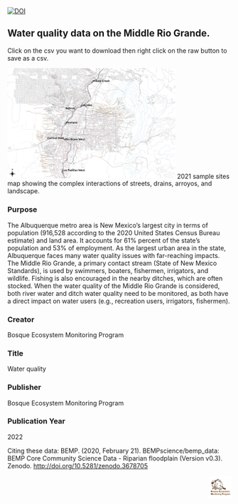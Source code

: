 [![DOI](https://zenodo.org/badge/DOI/10.5281/zenodo.3697197.svg)](https://doi.org/10.5281/zenodo.3697197)


## Water quality data on the Middle Rio Grande.

Click on the csv you want to download then right click on the raw button to save as a csv. 

<img src="https://github.com/BEMPscience/bemp_data/blob/master/water_quality/images/2021_water_chem_sample_sites.png" width=75% height=75%>
2021 sample sites map showing the complex interactions of streets, drains, arroyos, and landscape. 

### Purpose
The Albuquerque metro area is New Mexico’s largest city in terms of population (916,528 according to the 2020 United States Census Bureau estimate) and land area. It accounts for 61% percent of the state’s population and 53% of employment. As the largest urban area in the state, Albuquerque faces many water quality issues with far-reaching impacts. The Middle Rio Grande, a primary contact stream (State of New Mexico Standards), is used by swimmers, boaters, fishermen, irrigators, and wildlife. Fishing is also encouraged in the nearby ditches, which are often stocked. When the water quality of the Middle Rio Grande is considered, both river water and ditch water quality need to be monitored, as both have a direct impact on water users (e.g., recreation users, irrigators, fishermen). 

### Creator
Bosque Ecosystem Monitoring Program

### Title
Water quality

### Publisher
Bosque Ecosystem Monitoring Program

### Publication Year 
2022

Citing these data: BEMP. (2020, February 21). BEMPscience/bemp_data: BEMP Core Community Science Data - Riparian floodplain (Version v0.3). Zenodo. http://doi.org/10.5281/zenodo.3678705 <br>

<img align="right" img src="https://github.com/BEMPscience/bemp_data/blob/master/images/new-bemp-logo-faded-outline.png"
width=10% height=10%>
